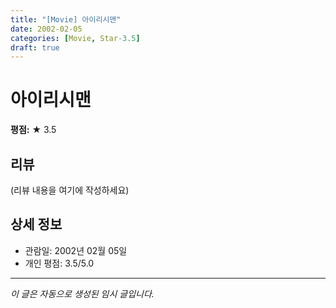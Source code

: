 ```yaml
---
title: "[Movie] 아이리시맨"
date: 2002-02-05
categories: [Movie, Star-3.5]
draft: true
---
```


# 아이리시맨

**평점:** ★ 3.5

## 리뷰

(리뷰 내용을 여기에 작성하세요)

## 상세 정보

- 관람일: 2002년 02월 05일
- 개인 평점: 3.5/5.0

---

*이 글은 자동으로 생성된 임시 글입니다.*
